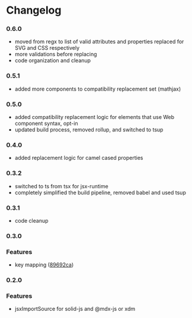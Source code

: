 # Changelog

### 0.6.0

- moved from regx to list of valid attributes and properties replaced for SVG and CSS respectively
- more validations before replacing
- code organization and cleanup

### 0.5.1

- added more components to compatibility replacement set (mathjax)

### 0.5.0

- added compatibility replacement logic for elements that use Web component syntax, opt-in
- updated build process, removed rollup, and switched to tsup

### 0.4.0

- added replacement logic for camel cased properties

### 0.3.2

- switched to ts from tsx for jsx-runtime
- completely simplified the build pipeline, removed babel and used tsup

### 0.3.1

- code cleanup

### 0.3.0

### Features

- key mapping ([89692ca](https://github.com/high1/solid-jsx/commit/89692caae48eebcd2c70e92153d73f00380e5063))

### 0.2.0

### Features

- jsxImportSource for solid-js and @mdx-js or xdm

